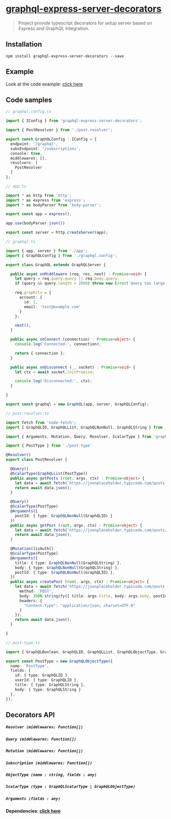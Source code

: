 [graphql-express-server-decorators](https://www.npmjs.com/package/graphql-express-server-decorators)
===

> Project provide typescript decorators for setup server based on Express and GraphQL integration.

## Installation
```
npm install graphql-express-server-decorators --save
```
## Example
Look at the code example: [click here](https://github.com/boski-src/graphql-express-server-decorators/tree/master/example)

## Code samples
```typescript
// graphql.config.ts

import { IConfig } from 'graphql-express-server-decorators';

import { PostResolver } from './post.resolver';

export const GraphQLConfig : IConfig = {
  endpoint: '/graphql',
  subsEndpoint: '/subscriptions',
  console: true,
  middlewares: [],
  resolvers: [
    PostResolver
  ]
};
```
```typescript
// app.ts

import * as http from 'http';
import * as express from 'express';
import * as bodyParser from 'body-parser';

export const app = express();

app.use(bodyParser.json())

export const server = http.createServer(app);

```

```typescript
// graphql.ts

import { app, server } from './app';
import { GraphQLConfig } from './graphql.config';

export class GraphQL extends GraphQLServer {

  public async onMiddleware (req, res, next) : Promise<void> {
    let query = req.query.query || req.body.query;
    if (query && query.length > 2000) throw new Error('Query too large.');

    req.graphctx = {
      account: {
        id: 1,
        email: 'test@example.com'
      }
    };

    next();
  }

  public async onConnect (connection) : Promise<object> {
    console.log('Connected:', connection);

    return { connection };
  }

  public async onDisconnect (_, socket) : Promise<void> {
    let ctx = await socket.initPromise;

    console.log('Disconnected:', ctx);
  }

}

export const graphql = new GraphQL(app, server, GraphQLConfig);
```
```typescript
// post.resolver.ts

import fetch from 'node-fetch';
import { GraphQLID, GraphQLList, GraphQLNonNull, GraphQLString } from 'graphql';

import { Arguments, Mutation, Query, Resolver, ScalarType } from 'graphql-express-server-decorators';

import { PostType } from './post-type'

@Resolver()
export class PostResolver {

  @Query()
  @ScalarType(GraphQLList(PostType))
  public async getPosts (root, args, ctx) : Promise<object> {
    let data = await fetch(`https://jsonplaceholder.typicode.com/posts`);
    return await data.json();
  }

  @Query()
  @ScalarType(PostType)
  @Arguments({
    postId: { type: GraphQLNonNull(GraphQLID) }
  })
  public async getPost (root, args, ctx) : Promise<object> {
    let data = await fetch(`https://jsonplaceholder.typicode.com/posts/${args.postId}`);
    return await data.json();
  }

  @Mutation([isAuth])
  @ScalarType(PostType)
  @Arguments({
    title: { type: GraphQLNonNull(GraphQLString) },
    body: { type: GraphQLNonNull(GraphQLString) },
    postId: { type: GraphQLNonNull(GraphQLID) },
  })
  public async createPost (root, args, ctx) : Promise<object> {
    let data = await fetch('https://jsonplaceholder.typicode.com/posts', {
      method: 'POST',
      body: JSON.stringify({ title: args.title, body: args.body, postId: args.postId }),
      headers: {
        "Content-type": "application/json; charset=UTF-8"
      }
    });
    return await data.json();
  }

}
```
```typescript
// post-type.ts

import { GraphQLBoolean, GraphQLID, GraphQLList, GraphQLObjectType, GraphQLString } from 'graphql';

export const PostType = new GraphQLObjectType({
  name: 'PostType',
  fields: {
    id: { type: GraphQLID },
    userId: { type: GraphQLID },
    title: { type: GraphQLString },
    body: { type: GraphQLString }
  },
});
```

## Decorators API

##### `Resolver (middlewares: Function[])`

##### `Query (middlewares: Function[])`

##### `Mutation (middlewares: Function[])`

##### `Subscription (middlewares: Function[])`

##### `ObjectType (name : string, fields : any)`

##### `ScalarType (type : GraphQLScalarType | GraphQLObjectType)`

##### `Arguments (fields : any)`

#### Dependencies: [click here](https://github.com/boski-src/express-server-decorators/network/dependencies)
